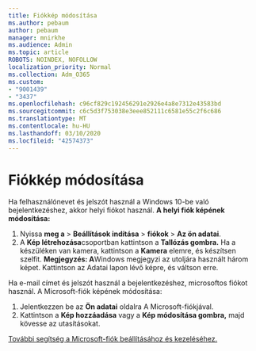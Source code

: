 ```yaml
---
title: Fiókkép módosítása
ms.author: pebaum
author: pebaum
manager: mnirkhe
ms.audience: Admin
ms.topic: article
ROBOTS: NOINDEX, NOFOLLOW
localization_priority: Normal
ms.collection: Adm_O365
ms.custom:
- "9001439"
- "3437"
ms.openlocfilehash: c96cf829c192456291e2926e4a8e7312e43583bd
ms.sourcegitcommit: c6c5d3f753038e3eee852111c6581e55c2f6c686
ms.translationtype: MT
ms.contentlocale: hu-HU
ms.lasthandoff: 03/10/2020
ms.locfileid: "42574373"
---
```

# <a name="change-account-picture"></a>Fiókkép módosítása

Ha felhasználónevet és jelszót használ a Windows 10-be való bejelentkezéshez, akkor helyi fiókot használ. **A helyi fiók képének módosítása:**

1. Nyissa **meg a** > **Beállítások indítása** > **fiókok** > **Az ön adatai**.
2. A **Kép létrehozása**csoportban kattintson a **Tallózás gombra.** Ha a készüléken van kamera, kattintson a **Kamera** elemre, és készítsen szelfit. 
    **Megjegyzés: A**Windows megjegyzi az utoljára használt három képet. Kattintson az Adatai lapon lévő képre, és váltson erre.

Ha e-mail címet és jelszót használ a bejelentkezéshez, microsoftos fiókot használ. A Microsoft-fiók képének módosítása:

1. Jelentkezzen be az **Ön adatai** oldalra A Microsoft-fiókjával.
2. Kattintson a **Kép hozzáadása** vagy a **Kép módosítása gombra,** majd kövesse az utasításokat.

[További segítség a Microsoft-fiók beállításához és kezeléséhez.](https://support.microsoft.com/products/microsoft-account?category=manage-account)
